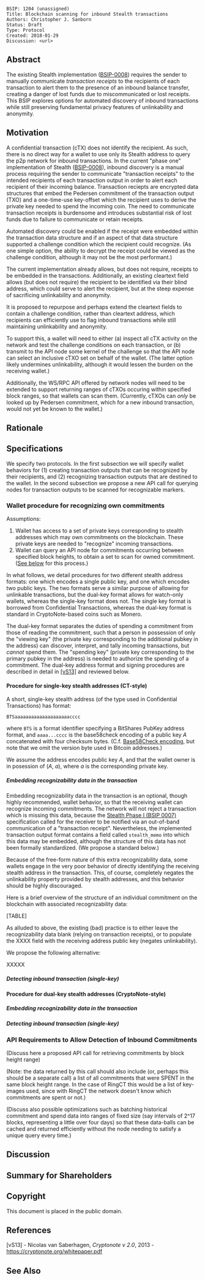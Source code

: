     BSIP: 1204 (unassigned)
    Title: Blockchain scanning for inbound Stealth transactions
    Authors: Christopher J. Sanborn
    Status: Draft
    Type: Protocol
    Created: 2018-01-29
    Discussion: <url>


## Abstract

The existing Stealth implementation ([BSIP-0008](bsip-0008.md)) requires the sender to manually communicate *transaction receipts* to the recipients of each transaction to alert them to the presence of an inbound balance transfer, creating a danger of lost funds due to miscommunicated or lost receipts. This BSIP explores options for automated discovery of inbound transactions while still preserving fundamental privacy features of unlinkability and anonymity.

## Motivation

A confidential transaction (cTX) does not identify the recipient.  As such, there is no direct way for a wallet to use only its Stealth address to query the p2p network for inbound transactions.  In the current "phase one" implementation of Stealth ([BSIP-0008](bsip-0008.md)), inbound discovery is a manual process requiring the sender to communicate "transaction receipts" to the intended recipients of each transaction output in order to alert each recipient of their incoming balance.  Transaction reciepts are encrypted data structures that embed the Pedersen commitment of the transaction output (TXO) and a one-time-use key-offset which the recipient uses to derive the private key needed to spend the incoming coin.  The need to communicate transaction receipts is burdensome and introduces substantial risk of lost funds due to failure to communicate or retain receipts.

Automated discovery could be enabled if the receipt were embedded within the transaction data structure and if an aspect of that data structure supported a challenge condition which the recipient could recognize.  (As one simple option, the ability to decrypt the receipt could be viewed as the challenge condition, although it may not be the most performant.)

The current implementation already allows, but does not require, receipts to be embedded in the transactions.  Additionally, an existing cleartext field allows (but does not require) the recipient to be identified via their blind address, which could serve to alert the recipient, but at the steep expense of sacrificing unlinkability and anonymity.

It is proposed to repurpose and perhaps extend the cleartext fields to contain a challenge condition, rather than cleartext address, which recipients can efficiently use to flag inbound transactions while still maintaining unlinkability and anonymity.

To support this, a wallet will need to either (a) inspect all cTX activity on the network and test the challenge conditions on each transaction, or (b) transmit to the API node some kernel of the challenge so that the API node can select an inclusive cTXO set on behalf of the wallet. (The latter option likely undermines unlinkability, although it would lessen the burden on the receiving wallet.)

Additionally, the WS/RPC API offered by network nodes will need to be extended to support returning ranges of cTXOs occuring within specified block ranges, so that wallets can scan them.  (Currently, cTXOs can *only* be looked up by Pedersen commitment, which for a new inbound transaction, would not yet be known to the wallet.)

## Rationale
## Specifications

We specify two protocols. In the first subsection we will specify wallet behaviors for (1) creating transaction outputs that can be recognized by their recipients, and (2) recognizing transaction outputs that are destined to the wallet.  In the second subsection we propose a new API call for querying nodes for transaction outputs to be scanned for recognizable markers.

### Wallet procedure for recognizing own commitments

Assumptions:

1. Wallet has access to a set of private keys corresponding to stealth addresses which may own commitments on the blockchain.  These private keys are needed to "recognize" incoming transactions.
2. Wallet can query an API node for commitments occurring between specified block heights, to obtain a set to scan for owned commitment. ([See below](#api-requirements-to-allow-detection-of-inbound-commitments) for this process.)

In what follows, we detail procedures for two different stealth address formats: one which encodes a single public key, and one which encodes two public keys. The two formats serve a similar purpose of allowing for unlinkable transactions, but the dual-key format allows for watch-only wallets, whereas the single-key format does not.  The single key format is borrowed from Confidential Transactions, whereas the dual-key format is standard in CryptoNote-based coins such as Monero.

The dual-key format separates the duties of spending a commitment from those of reading the commitment, such that a person in possession of only the "viewing key" (the private key corresponding to the additional pubkey in the address) can discover, interpret, and tally incoming transactions, but _cannot_ spend them.  The "spending key" (private key corresponding to the primary pubkey in the address) is needed to authorize the spending of a commitment. The dual-key address format and signing procedures are described in detail in [[vS13]](#references) and reviewed below.

#### Procedure for single-key stealth addresses (CT-style)

A short, single-key stealth address (of the type used in Confidential Transactions) has format:

  `BTSaaaaaaaaaaaaaaaaaaaacccc`

where `BTS` is a format identifier specifying a BitShares PubKey address format, and `aaaa...cccc` is the base58check encoding of a public key _A_ concatenated with four checksum bytes. (C.f. [Base58Check encoding](https://en.bitcoin.it/wiki/Base58Check_encoding), but note that we omit the version byte used in Bitcoin addresses.)

We assume the address encodes public key _A_, and that the wallet owner is in posession of (_A_, _a_), where _a_ is the corresponding private key.

##### Embedding recognizability data in the transaction

Embedding recognizability data in the transaction is an optional, though highly recommended, wallet behavior, so that the receiving wallet can recognize incoming commitments.  The network will not reject a transaction which is missing this data, because the [Stealth Phase I (BSIP 0007)](bsip-0007.md) specification called for the receiver to be notified via an out-of-band communication of a "transaction receipt".  Nevertheless, the implemented transaction output format contains a field called `stealth_memo` into which this data may be embedded, although the structure of this data has not been formally standardized. (We propose a standard below.)

Because of the free-form nature of this extra recognizability data, some wallets engage in the very poor behavior of directly identifying the receiving stealth address in the transaction.  This, of course, completely negates the unlinkability property provided by stealth addresses, and this behavior should be highly discouraged.

Here is a brief overview of the structure of an individual commitment on the blockchain with associated recognizability data:

[TABLE]

As alluded to above, the existing (bad) practice is to either leave the recognizability data blank (relying on transaction receipts), or to populate the XXXX field with the receiving address public key (negates unlinkability).

We propose the following alternative:

XXXXX   

##### Detecting inbound transaction (single-key)


#### Procedure for dual-key stealth addresses (CryptoNote-style)

##### Embedding recognizability data in the transaction

##### Detecting inbound transaction (single-key)

 
### API Requirements to Allow Detection of Inbound Commitments

(Discuss here a proposed API call for retrieving commitments by block height range)

(Note: the data returned by this call should also include (or, perhaps this should be a separate call) a list of all commitments that were SPENT in the same block height range.  In the case of RingCT this would be a list of key-images used, since with RingCT the network doesn't know which commitments are spent or not.)

(Discuss also possible optimizations such as batching historical commitment and spend data into ranges of fixed size (say intervals of 2^17 blocks, representing a little over four days) so that these data-balls can be cached and returned efficiently without the node needing to satisfy a unique query every time.)

## Discussion
## Summary for Shareholders
## Copyright

This document is placed in the public domain.

## References

[vS13] - Nicolas van Saberhagen, _Cryptonote v 2.0_, 2013 - https://cryptonote.org/whitepaper.pdf

## See Also
